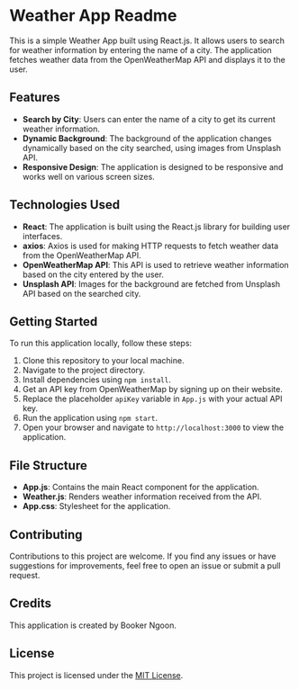 # Weather App Readme

This is a simple Weather App built using React.js. It allows users to search for weather information by entering the name of a city. The application fetches weather data from the OpenWeatherMap API and displays it to the user.

## Features

- **Search by City**: Users can enter the name of a city to get its current weather information.
- **Dynamic Background**: The background of the application changes dynamically based on the city searched, using images from Unsplash API.
- **Responsive Design**: The application is designed to be responsive and works well on various screen sizes.

## Technologies Used

- **React**: The application is built using the React.js library for building user interfaces.
- **axios**: Axios is used for making HTTP requests to fetch weather data from the OpenWeatherMap API.
- **OpenWeatherMap API**: This API is used to retrieve weather information based on the city entered by the user.
- **Unsplash API**: Images for the background are fetched from Unsplash API based on the searched city.

## Getting Started

To run this application locally, follow these steps:

1. Clone this repository to your local machine.
2. Navigate to the project directory.
3. Install dependencies using `npm install`.
4. Get an API key from OpenWeatherMap by signing up on their website.
5. Replace the placeholder `apiKey` variable in `App.js` with your actual API key.
6. Run the application using `npm start`.
7. Open your browser and navigate to `http://localhost:3000` to view the application.

## File Structure

- **App.js**: Contains the main React component for the application.
- **Weather.js**: Renders weather information received from the API.
- **App.css**: Stylesheet for the application.

## Contributing

Contributions to this project are welcome. If you find any issues or have suggestions for improvements, feel free to open an issue or submit a pull request.

## Credits

This application is created by Booker Ngoon.

## License

This project is licensed under the [MIT License](LICENSE).
